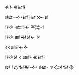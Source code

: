 <div class='block'>
<div class='line'>𒀭𒈨𒌍𒅀</div>
<div class='line'>𒈗𒋾𒅀 𒄿𒁍𒋗</div>
<div class='line'>𒀀𒈾 𒅗𒋙𒉡 𒅋</div>
<div class='line'>𒀀𒈾 𒆤𒊑𒆪𒉡 𒃻</div>
<div class='line'>𒌋𒌋𒋗𒆪𒉡𒅆</div>
<div class='line'>𒀀𒈾𒆪 𒌋 𒀜𒈨𒌍𒅀</div>
<div class='line'>𒊭 𒁹𒌓𒈠𒊑𒋾 𒈗 𒆳𒉏𒈠𒆠</div>
</div>